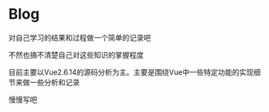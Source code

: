 # Blog

对自己学习的结果和过程做一个简单的记录吧

不然也搞不清楚自己对这些知识的掌握程度

目前主要以Vue2.6.14的源码分析为主。主要是围绕Vue中一些特定功能的实现细节来做一些分析和记录

慢慢写吧